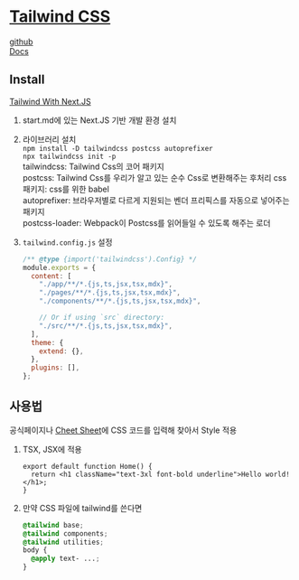 # [Tailwind CSS](https://www.npmjs.com/package/tailwindcss)

[github](https://github.com/tailwindlabs/tailwindcss)<br/>
[Docs](https://tailwindcss.com/docs/)

## Install

[Tailwind With Next.JS](https://tailwindcss.com/docs/guides/nextjs)

1. start.md에 있는 Next.JS 기반 개발 환경 설치
2. 라이브러리 설치<br/>
   `npm install -D tailwindcss postcss autoprefixer`<br/>
   `npx tailwindcss init -p`<br/>
   tailwindcss: Tailwind Css의 코어 패키지<br/>
   postcss: Tailwind Css를 우리가 알고 있는 순수 Css로 변환해주는 후처리 css 패키지: css를 위한 babel<br/>
   autoprefixer: 브라우저별로 다르게 지원되는 벤더 프리픽스를 자동으로 넣어주는 패키지<br/>
   postcss-loader: Webpack이 Postcss를 읽어들일 수 있도록 해주는 로더<br/>
3. `tailwind.config.js` 설정

   ```js
   /** @type {import('tailwindcss').Config} */
   module.exports = {
     content: [
       "./app/**/*.{js,ts,jsx,tsx,mdx}",
       "./pages/**/*.{js,ts,jsx,tsx,mdx}",
       "./components/**/*.{js,ts,jsx,tsx,mdx}",

       // Or if using `src` directory:
       "./src/**/*.{js,ts,jsx,tsx,mdx}",
     ],
     theme: {
       extend: {},
     },
     plugins: [],
   };
   ```

## 사용법

공식페이지나 [Cheet Sheet](https://nerdcave.com/tailwind-cheat-sheet)에 CSS 코드를 입력해 찾아서 Style 적용

1. TSX, JSX에 적용

   ```tsx
   export default function Home() {
     return <h1 className="text-3xl font-bold underline">Hello world!</h1>;
   }
   ```

2. 만약 CSS 파일에 tailwind를 쓴다면
   ```css
   @tailwind base;
   @tailwind components;
   @tailwind utilities;
   body {
     @apply text- ...;
   }
   ```
